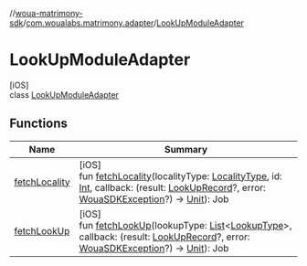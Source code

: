 //[woua-matrimony-sdk](../../../index.md)/[com.woualabs.matrimony.adapter](../index.md)/[LookUpModuleAdapter](index.md)

# LookUpModuleAdapter

[iOS]\
class [LookUpModuleAdapter](index.md)

## Functions

| Name | Summary |
|---|---|
| [fetchLocality](fetch-locality.md) | [iOS]<br>fun [fetchLocality](fetch-locality.md)(localityType: [LocalityType](../../com.woualabs.matrimony.type/-locality-type/index.md), id: [Int](https://kotlinlang.org/api/latest/jvm/stdlib/kotlin/-int/index.html), callback: (result: [LookUpRecord](../../com.woualabs.matrimony.lookup.mapper/-look-up-record/index.md)?, error: [WouaSDKException](../../com.woualabs.matrimony.errors.exception/-woua-s-d-k-exception/index.md)?) -> [Unit](https://kotlinlang.org/api/latest/jvm/stdlib/kotlin/-unit/index.html)): Job |
| [fetchLookUp](fetch-look-up.md) | [iOS]<br>fun [fetchLookUp](fetch-look-up.md)(lookupType: [List](https://kotlinlang.org/api/latest/jvm/stdlib/kotlin.collections/-list/index.html)<[LookupType](../../com.woualabs.matrimony.type/-lookup-type/index.md)>, callback: (result: [LookUpRecord](../../com.woualabs.matrimony.lookup.mapper/-look-up-record/index.md)?, error: [WouaSDKException](../../com.woualabs.matrimony.errors.exception/-woua-s-d-k-exception/index.md)?) -> [Unit](https://kotlinlang.org/api/latest/jvm/stdlib/kotlin/-unit/index.html)): Job |
